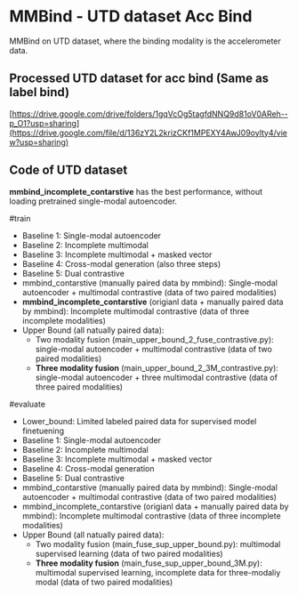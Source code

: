 # MMBind - UTD dataset Acc Bind
MMBind on UTD dataset, where the binding modality is the accelerometer data.

## Processed UTD dataset for acc bind (Same as label bind)
[https://drive.google.com/drive/folders/1gqVcOg5tagfdNNQ9d81oV0AReh--p_O1?usp=sharing](https://drive.google.com/file/d/136zY2L2krizCKf1MPEXY4AwJ09oylty4/view?usp=sharing)

## Code of UTD dataset
**mmbind_incomplete_contarstive** has the best performance, without loading pretrained single-modal autoencoder.


#train
- Baseline 1: Single-modal autoencoder
- Baseline 2: Incomplete multimodal
- Baseline 3: Incomplete multimodal + masked vector
- Baseline 4: Cross-modal generation (also three steps)
- Baseline 5: Dual contrastive
- mmbind_contarstive (manually paired data by mmbind): Single-modal autoencoder + multimodal contrastive (data of two paired modalities)
- **mmbind_incomplete_contarstive** (origianl data + manually paired data by mmbind): Incomplete multimodal contrastive (data of three incomplete modalities)
- Upper Bound (all natually paired data):
  * Two modality fusion (main_upper_bound_2_fuse_contrastive.py): single-modal autoencoder + multimodal contrastive (data of two paired modalities)
  * **Three modality fusion** (main_upper_bound_2_3M_contrastive.py): single-modal autoencoder + three multimodal contrastive (data of three paired modalities)

#evaluate
- Lower_bound: Limited labeled paired data for supervised model finetuening
- Baseline 1: Single-modal autoencoder
- Baseline 2: Incomplete multimodal
- Baseline 3: Incomplete multimodal + masked vector
- Baseline 4: Cross-modal generation
- Baseline 5: Dual contrastive
- mmbind_contarstive (manually paired data by mmbind): Single-modal autoencoder + multimodal contrastive (data of two paired modalities)
- mmbind_incomplete_contarstive (origianl data + manually paired data by mmbind): Incomplete multimodal contrastive (data of three incomplete modalities)
- Upper Bound (all natually paired data): 
  * Two modality fusion (main_fuse_sup_upper_bound.py): multimodal supervised learning (data of two paired modalities)
  * **Three modality fusion** (main_fuse_sup_upper_bound_3M.py): multimodal supervised learning, incomplete data for three-modaliy modal (data of two paired modalities)
